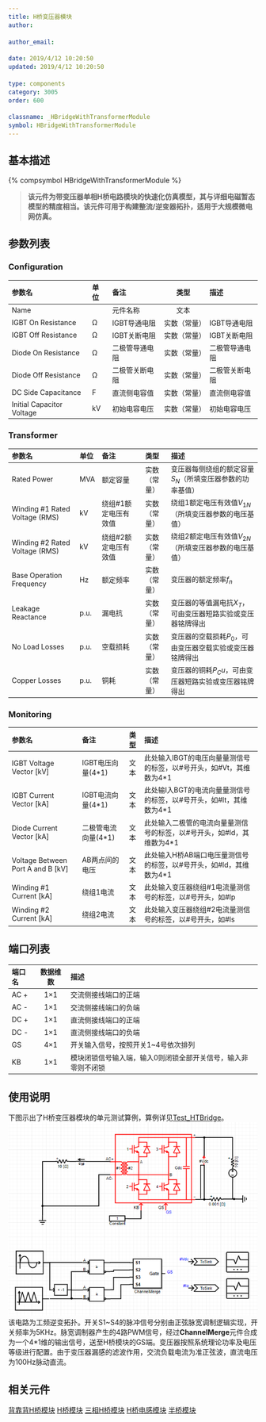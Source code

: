 ```yaml
---
title: H桥变压器模块
author:

author_email:

date: 2019/4/12 10:20:50
updated: 2019/4/12 10:20:50

type: components
category: 3005
order: 600

classname: _HBridgeWithTransformerModule
symbol: HBridgeWithTransformerModule
---
```

## 基本描述
{% compsymbol HBridgeWithTransformerModule %}

> **该元件为带变压器单相H桥电路模块的快速化仿真模型，其与详细电磁暂态模型的精度相当。该元件可用于构建整流/逆变器拓扑，适用于大规模微电网仿真。**

## 参数列表
### Configuration
| 参数名 | 单位 | 备注 | 类型 | 描述 |
| :--- | :--- | :--- | :--: | :--- |
| Name |  | 元件名称 | 文本 |  |
| IGBT On Resistance | Ω | IGBT导通电阻 | 实数（常量） | IGBT导通电阻 |
| IGBT Off Resistance | Ω | IGBT关断电阻 | 实数（常量） | IGBT关断电阻 |
| Diode On Resistance | Ω | 二极管导通电阻 | 实数（常量） | 二极管导通电阻 |
| Diode Off Resistance | Ω | 二极管关断电阻 | 实数（常量） | 二极管关断电阻 |
| DC Side Capacitance | F | 直流侧电容值 | 实数（常量） | 直流侧电容值 |
| Initial Capacitor Voltage | kV | 初始电容电压 | 实数（常量） | 初始电容电压 |

### Transformer
| 参数名 | 单位 | 备注 | 类型 | 描述 |
| :--- | :--- | :--- | :--: | :--- |
| Rated Power | MVA | 额定容量 | 实数（常量） | 变压器每侧绕组的额定容量$S_N$（所填变压器参数的功率基值） |
| Winding #1 Rated Voltage (RMS) | kV | 绕组#1额定电压有效值 | 实数（常量） | 绕组1额定电压有效值$V_{1N}$（所填变压器参数的电压基值） |
| Winding #2 Rated Voltage (RMS) | kV | 绕组#2额定电压有效值 | 实数（常量） | 绕组2额定电压有效值$V_{2N}$（所填变压器参数的电压基值） |
| Base Operation Frequency | Hz | 额定频率 | 实数（常量） | 变压器的额定频率$f_n$ |
| Leakage Reactance | p.u. | 漏电抗 | 实数（常量） | 变压器的等值漏电抗$X_T$，可由变压器短路实验或变压器铭牌得出 |
| No Load Losses | p.u. | 空载损耗 | 实数（常量） | 变压器的空载损耗$P_0$，可由变压器空载实验或变压器铭牌得出 |
| Copper Losses | p.u. | 铜耗 | 实数（常量） | 变压器的铜耗$P_Cu$，可由变压器短路实验或变压器铭牌得出 |

### Monitoring
| 参数名 | 备注 | 类型 | 描述 |
| :--- | :--- | :--: | :--- |
| IGBT Voltage Vector \[kV\] | IGBT电压向量(4*1) | 文本 | 此处输入IBGT的电压向量量测信号的标签，以#号开头，如#Vt，其维数为4\*1 |
| IGBT Current Vector \[kA\] | IGBT电流向量(4*1) | 文本 | 此处输I入BGT的电流向量量测信号的标签，以#号开头，如#It，其维数为4\*1 |
| Diode Current Vector \[kA\] | 二极管电流向量(4*1) | 文本 | 此处输入二极管的电流向量量测信号的标签，以#号开头，如#Id，其维数为4\*1 |
| Voltage Between Port A and B \[kV\] | AB两点间的电压 | 文本 | 此处输入H桥AB端口电压量测信号的标签，以#号开头，如#Id，其维数为4\*1 |
| Winding #1 Current \[kA\] | 绕组1电流 | 文本 | 此处输入变压器绕组#1电流量测信号的标签，以#号开头，如#Ip |
| Winding #2 Current \[kA\] | 绕组2电流 | 文本 | 此处输入变压器绕组#2电流量测信号的标签，以#号开头，如#Is |


## 端口列表

| 端口名 | 数据维数 | 描述 |
| :--- | :--:  | :--- |
| AC + | 1×1 |交流侧接线端口的正端 |
| AC - | 1×1 |交流侧接线端口的负端 |
| DC + | 1×1 |直流侧接线端口的正端 |
| DC - | 1×1 |直流侧接线端口的负端 |
| GS | 4×1 |开关输入信号，按照开关1~4号依次排列 |
| KB | 1×1 |模块闭锁信号输入端，输入0则闭锁全部开关信号，输入非零则不闭锁 |

## 使用说明
下图示出了H桥变压器模块的单元测试算例，算例详见[Test_HTBridge](https://www.cloudpss.net/editor/?id=1185)。
![单元测试图](comp_VSCModule/HT.png)
该电路为工频逆变拓扑。开关S1\~S4的脉冲信号分别由正弦脉宽调制逻辑实现，开关频率为5KHz。脉宽调制器产生的4路PWM信号，经过**ChannelMerge**元件合成为一个4\*1维的输出信号，送至H桥模块的GS端。变压器按照系统理论功率及电压等级进行配置。由于变压器漏感的滤波作用，交流负载电流为准正弦波，直流电压为100Hz脉动直流。

## 相关元件
[背靠背H桥模块](/components/comp_BacktoBackModule.html)
[H桥模块](/components/comp_HBridgeModule.html)
[三相H桥模块](/components/comp_ThreePhaseHBridgeModule.html)
[H桥电感模块](/components/comp_HBridgeWithInductanceModule.html)
[半桥模块](/components/comp_HalfBridgeModule.html)
